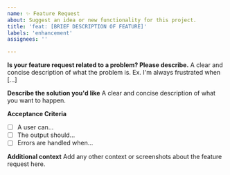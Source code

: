 ```yaml
---
name: ✨ Feature Request
about: Suggest an idea or new functionality for this project.
title: 'feat: [BRIEF DESCRIPTION OF FEATURE]'
labels: 'enhancement'
assignees: ''

---
```


**Is your feature request related to a problem? Please describe.**
A clear and concise description of what the problem is. Ex. I'm always frustrated when [...]

**Describe the solution you'd like**
A clear and concise description of what you want to happen.

**Acceptance Criteria**
- [ ] A user can...
- [ ] The output should...
- [ ] Errors are handled when...

**Additional context**
Add any other context or screenshots about the feature request here.
